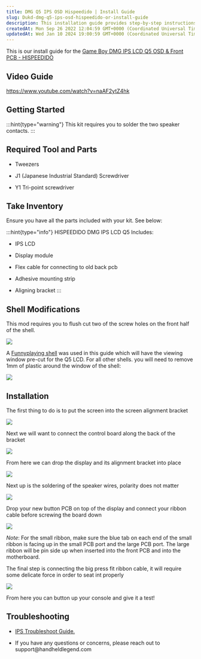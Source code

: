 ```yaml
---
title: DMG Q5 IPS OSD Hispeedido | Install Guide
slug: Dukd-dmg-q5-ips-osd-hispeedido-or-install-guide
description: This installation guide provides step-by-step instructions and troubleshooting tips for installing the Game Boy DMG IPS LCD Q5 OSD & Front PCB - HISPEEDIDO. Find out the required tools, shell modifications, and watch a helpful video guide for easy install
createdAt: Mon Sep 26 2022 12:04:59 GMT+0000 (Coordinated Universal Time)
updatedAt: Wed Jan 10 2024 19:00:59 GMT+0000 (Coordinated Universal Time)
---
```


This is our install guide for the [Game Boy DMG IPS LCD Q5 OSD & Front PCB - HISPEEDIDO](https://handheldlegend.com/collections/game-boy-dmg-displays/products/game-boy-dmg-ips-lcd-v4-front-pcb-hispeedido?variant=34935332110470)

## Video Guide

<https://www.youtube.com/watch?v=naAF2ytZ4hk>

## Getting Started

:::hint{type="warning"}
This kit requires you to solder the two speaker contacts.
:::

## Required Tool and Parts

*   Tweezers

*   J1 (Japanese Industrial Standard) Screwdriver

*   Y1 Tri-point screwdriver

## Take Inventory

Ensure you have all the parts included with your kit. See below:

:::hint{type="info"}
HISPEEDIDO DMG IPS LCD Q5 Includes:&#x20;

*   IPS LCD

*   Display module

*   Flex cable for connecting to old back pcb

*   Adhesive mounting strip

*   Aligning bracket
:::

## Shell Modifications

This mod requires you to flush cut two of the screw holes on the front half of the shell.&#x20;

![](../../assets/c7OvN6WB7r_b6PABNIz9u_1.png)

A [Funnyplaying shell](https://handheldlegend.com/products/funnyplaying-game-boy-dmg-ips-shell?variant=39629328777350) was used in this guide which will have the viewing window pre-cut for the Q5 LCD. For all other shells. you will need to remove 1mm of plastic around the window of the shell:

![](../../assets/3LwjwPEuPHL4wNBo4ueCK_window-expansion.jpg)

## Installation

The first thing to do is to put the screen into the screen alignment bracket&#x20;

![](../../assets/Oigk8mRHdKNlFEel_N0BO_2.png)

Next we will want to connect the control board along the back of the bracket

![](../../assets/LMd_ZIbLppxLbQmjxj0FK_3.png)

From here we can drop the display and its alignment bracket into place&#x20;

![](../../assets/f87tyS6j0JNmeIVfwEYMe_4.png)

Next up is the soldering of the speaker wires, polarity does not matter

![](https://archbee.imgix.net/4P0AIthFXfgEtzXqkiUr0/21A1jf_aJwglvZUiPu1WR_dsc03718.JPG?auto=format&ixlib=react-9.1.1&w=1200&h=797&dpr=1&q=75)

Drop your new button PCB on top of the display and connect your ribbon cable before screwing the board down

![](../../assets/3zYFyQKjcbdh6df1LmSiI_6.png)

*Note*: For the small ribbon, make sure the blue tab on each end of the small ribbon is facing up in the small PCB port and the large PCB port. The large ribbon will be pin side up when inserted into the front PCB and into the motherboard.

The final step is connecting the big press fit ribbon cable, it will require some delicate force in order to seat int properly

![](../../assets/MQstDXQMGpogeOkJ5NXBC_8.png)

From here you can button up your console and give it a test!&#x20;

## Troubleshooting

*   [IPS Troubleshoot Guide.](https://wiki.handheldlegend.com/ips-troubleshooting-guide)

*   If you have any questions or concerns, please reach out to support\@handheldlegend.com

